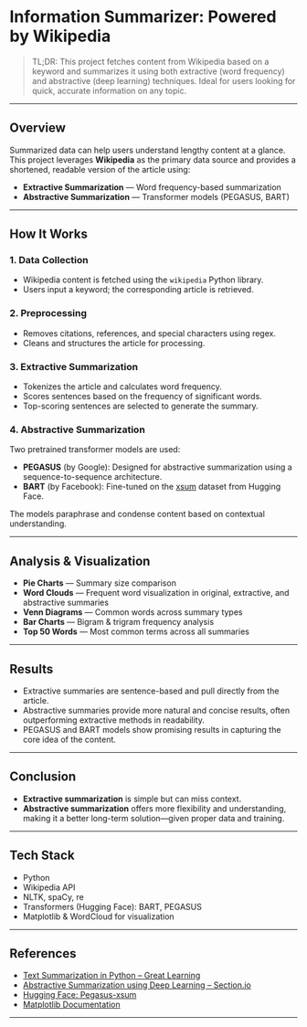 # Information Summarizer: Powered by Wikipedia

> TL;DR: This project fetches content from Wikipedia based on a keyword and summarizes it using both extractive (word frequency) and abstractive (deep learning) techniques. Ideal for users looking for quick, accurate information on any topic.

---

## Overview

Summarized data can help users understand lengthy content at a glance. This project leverages **Wikipedia** as the primary data source and provides a shortened, readable version of the article using:

- **Extractive Summarization** — Word frequency-based summarization
- **Abstractive Summarization** — Transformer models (PEGASUS, BART)

---

## How It Works

### 1. Data Collection
- Wikipedia content is fetched using the `wikipedia` Python library.
- Users input a keyword; the corresponding article is retrieved.

### 2. Preprocessing
- Removes citations, references, and special characters using regex.
- Cleans and structures the article for processing.

### 3. Extractive Summarization
- Tokenizes the article and calculates word frequency.
- Scores sentences based on the frequency of significant words.
- Top-scoring sentences are selected to generate the summary.

### 4. Abstractive Summarization
Two pretrained transformer models are used:
- **PEGASUS** (by Google): Designed for abstractive summarization using a sequence-to-sequence architecture.
- **BART** (by Facebook): Fine-tuned on the [xsum](https://huggingface.co/datasets/xsum) dataset from Hugging Face.

The models paraphrase and condense content based on contextual understanding.

---

## Analysis & Visualization

- **Pie Charts** — Summary size comparison
- **Word Clouds** — Frequent word visualization in original, extractive, and abstractive summaries
- **Venn Diagrams** — Common words across summary types
- **Bar Charts** — Bigram & trigram frequency analysis
- **Top 50 Words** — Most common terms across all summaries

---

## Results

- Extractive summaries are sentence-based and pull directly from the article.
- Abstractive summaries provide more natural and concise results, often outperforming extractive methods in readability.
- PEGASUS and BART models show promising results in capturing the core idea of the content.

---

## Conclusion

- **Extractive summarization** is simple but can miss context.
- **Abstractive summarization** offers more flexibility and understanding, making it a better long-term solution—given proper data and training.

---

## Tech Stack

- Python
- Wikipedia API
- NLTK, spaCy, re
- Transformers (Hugging Face): BART, PEGASUS
- Matplotlib & WordCloud for visualization

---

## References

- [Text Summarization in Python – Great Learning](https://www.mygreatlearning.com/blog/text-summarization-in-python/)
- [Abstractive Summarization using Deep Learning – Section.io](https://www.section.io/engineering-education/abstractive-summarization-using-deep-learning/)
- [Hugging Face: Pegasus-xsum](https://huggingface.co/google/pegasus-xsum)
- [Matplotlib Documentation](https://matplotlib.org/)

---
